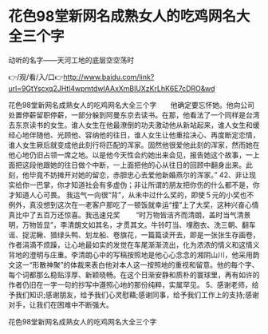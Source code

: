 # 花色98堂新网名成熟女人的吃鸡网名大全三个字
动听的名字——天河工地的底层空空荡时

👉/观/看/入/口👉http://www.baidu.com/link?url=9GtYscxq2JHtl4wpmtdwIAAxXmBlUXzKrLhK6E7cDRO&wd

花色98堂新网名成熟女人的吃鸡网名大全三个字　　他确定要忘怀她。他向公司处置停薪留职停薪，一部分躲到阿曼东京去读书。在那，他看法了一个同样是台湾去东京读书的女生。谁人女生在他最潦倒的功夫激动他从新站起来，谁人女生和缓经心地伴随他、光顾他、容纳他的往日，谁人女生让他重拾决心、再度断定恋情，谁人女生厥后就变成他此刻行将匹配的浑家。固然他很爱他此刻的浑家，然而她在他心地仍旧占领一席之地。以是他今天性会约她出来会见，报告她这个故事，一上面把这段他跟她的往日做个中断，一上面把他的心从往日的回顾中翻身出来。此刻，他毕竟不妨摊开对她的留恋，赤胆忠心去爱他新婚燕尔的浑家。”
		42、非让现实给你一巴掌，你才知道社会有多虚伪；非让所谓的朋友把你伤的什么都不是，你才知道人心可畏。
我运气一向很“背”，从未中过什么奖的，即使５元的小奖也不例外，真没想到这次在一老客户那吃了一顿饭就幸运“撞”上了大奖，这种兴奋心情真比中了五百万还惊喜。我迅速兑奖
　　“时万物皆洁齐而清朗，盖时当气清景明，万物皆显”，李清朗文如其名，才贯其文。牛铃叮当、埋胞衣、洗三朝、翻车谣、捉泥鳅、猎绿头鸭、划龙船、卷旗花，一篇篇读开去，即是一张张生存画卷，作者涓滴不烦躁，让心地最如实的发觉在车尾渐渐流出，化为浓浓的情义和这情义背地的澄明与庄重。李清朗心中的写稿按照地是他心心念念的湘阴山川，他采用韵文这一“形散神聚”的体裁来表白他对本人这一按照地的重视和留意。他的每个字、每个词都那么稳贴淳厚、新颖晓畅。在这个日渐安静和质朴的寰球里，再有如许的作者仍旧在一字一句的抄写中遵照心地的那份纯粹，实属罕见。
	5、感谢老师，给予我们知识;感谢朋友，给予我们心灵慰藉;感谢同事，给予我们工作上的支持;感谢对手，让我们在困难中不断强大。

花色98堂新网名成熟女人的吃鸡网名大全三个字
